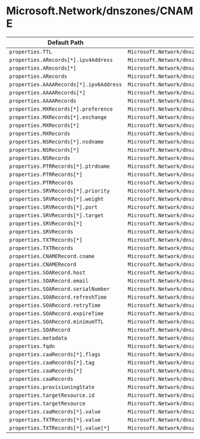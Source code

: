 # Microsoft.Network/dnszones/CNAME

| Default Path | Alias |
|---|---|
| `properties.TTL` | `Microsoft.Network/dnszones/CNAME/TTL` |
| `properties.ARecords[*].ipv4Address` | `Microsoft.Network/dnszones/CNAME/ARecords[*].ipv4Address` |
| `properties.ARecords[*]` | `Microsoft.Network/dnszones/CNAME/ARecords[*]` |
| `properties.ARecords` | `Microsoft.Network/dnszones/CNAME/ARecords` |
| `properties.AAAARecords[*].ipv6Address` | `Microsoft.Network/dnszones/CNAME/AAAARecords[*].ipv6Address` |
| `properties.AAAARecords[*]` | `Microsoft.Network/dnszones/CNAME/AAAARecords[*]` |
| `properties.AAAARecords` | `Microsoft.Network/dnszones/CNAME/AAAARecords` |
| `properties.MXRecords[*].preference` | `Microsoft.Network/dnszones/CNAME/MXRecords[*].preference` |
| `properties.MXRecords[*].exchange` | `Microsoft.Network/dnszones/CNAME/MXRecords[*].exchange` |
| `properties.MXRecords[*]` | `Microsoft.Network/dnszones/CNAME/MXRecords[*]` |
| `properties.MXRecords` | `Microsoft.Network/dnszones/CNAME/MXRecords` |
| `properties.NSRecords[*].nsdname` | `Microsoft.Network/dnszones/CNAME/NSRecords[*].nsdname` |
| `properties.NSRecords[*]` | `Microsoft.Network/dnszones/CNAME/NSRecords[*]` |
| `properties.NSRecords` | `Microsoft.Network/dnszones/CNAME/NSRecords` |
| `properties.PTRRecords[*].ptrdname` | `Microsoft.Network/dnszones/CNAME/PTRRecords[*].ptrdname` |
| `properties.PTRRecords[*]` | `Microsoft.Network/dnszones/CNAME/PTRRecords[*]` |
| `properties.PTRRecords` | `Microsoft.Network/dnszones/CNAME/PTRRecords` |
| `properties.SRVRecords[*].priority` | `Microsoft.Network/dnszones/CNAME/SRVRecords[*].priority` |
| `properties.SRVRecords[*].weight` | `Microsoft.Network/dnszones/CNAME/SRVRecords[*].weight` |
| `properties.SRVRecords[*].port` | `Microsoft.Network/dnszones/CNAME/SRVRecords[*].port` |
| `properties.SRVRecords[*].target` | `Microsoft.Network/dnszones/CNAME/SRVRecords[*].target` |
| `properties.SRVRecords[*]` | `Microsoft.Network/dnszones/CNAME/SRVRecords[*]` |
| `properties.SRVRecords` | `Microsoft.Network/dnszones/CNAME/SRVRecords` |
| `properties.TXTRecords[*]` | `Microsoft.Network/dnszones/CNAME/TXTRecords[*]` |
| `properties.TXTRecords` | `Microsoft.Network/dnszones/CNAME/TXTRecords` |
| `properties.CNAMERecord.cname` | `Microsoft.Network/dnszones/CNAME/CNAMERecord.cname` |
| `properties.CNAMERecord` | `Microsoft.Network/dnszones/CNAME/CNAMERecord` |
| `properties.SOARecord.host` | `Microsoft.Network/dnszones/CNAME/SOARecord.host` |
| `properties.SOARecord.email` | `Microsoft.Network/dnszones/CNAME/SOARecord.email` |
| `properties.SOARecord.serialNumber` | `Microsoft.Network/dnszones/CNAME/SOARecord.serialNumber` |
| `properties.SOARecord.refreshTime` | `Microsoft.Network/dnszones/CNAME/SOARecord.refreshTime` |
| `properties.SOARecord.retryTime` | `Microsoft.Network/dnszones/CNAME/SOARecord.retryTime` |
| `properties.SOARecord.expireTime` | `Microsoft.Network/dnszones/CNAME/SOARecord.expireTime` |
| `properties.SOARecord.minimumTTL` | `Microsoft.Network/dnszones/CNAME/SOARecord.minimumTTL` |
| `properties.SOARecord` | `Microsoft.Network/dnszones/CNAME/SOARecord` |
| `properties.metadata` | `Microsoft.Network/dnszones/CNAME/metadata` |
| `properties.fqdn` | `Microsoft.Network/dnszones/CNAME/fqdn` |
| `properties.caaRecords[*].flags` | `Microsoft.Network/dnszones/CNAME/caaRecords[*].flags` |
| `properties.caaRecords[*].tag` | `Microsoft.Network/dnszones/CNAME/caaRecords[*].tag` |
| `properties.caaRecords[*]` | `Microsoft.Network/dnszones/CNAME/caaRecords[*]` |
| `properties.caaRecords` | `Microsoft.Network/dnszones/CNAME/caaRecords` |
| `properties.provisioningState` | `Microsoft.Network/dnszones/CNAME/provisioningState` |
| `properties.targetResource.id` | `Microsoft.Network/dnszones/CNAME/targetResource.id` |
| `properties.targetResource` | `Microsoft.Network/dnszones/CNAME/targetResource` |
| `properties.caaRecords[*].value` | `Microsoft.Network/dnszones/CNAME/caaRecords[*].value` |
| `properties.TXTRecords[*].value` | `Microsoft.Network/dnszones/CNAME/TXTRecords[*].value` |
| `properties.TXTRecords[*].value[*]` | `Microsoft.Network/dnszones/CNAME/TXTRecords[*].value[*]` |

